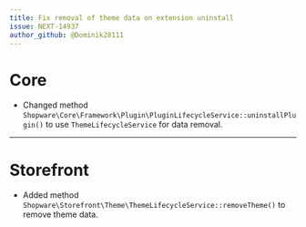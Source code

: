 ```yaml
---
title: Fix removal of theme data on extension uninstall
issue: NEXT-14937
author_github: @Dominik28111
---
```

# Core
* Changed method `Shopware\Core\Framework\Plugin\PluginLifecycleService::uninstallPlugin()` to use `ThemeLifecycleService` for data removal.
___
# Storefront
* Added method `Shopware\Storefront\Theme\ThemeLifecycleService::removeTheme()` to remove theme data.
